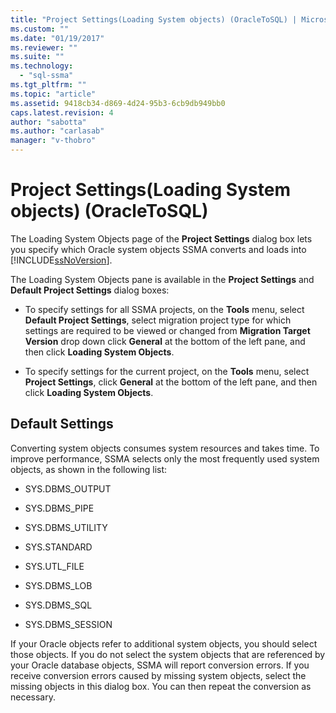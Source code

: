 ```yaml
---
title: "Project Settings(Loading System objects) (OracleToSQL) | Microsoft Docs"
ms.custom: ""
ms.date: "01/19/2017"
ms.reviewer: ""
ms.suite: ""
ms.technology: 
  - "sql-ssma"
ms.tgt_pltfrm: ""
ms.topic: "article"
ms.assetid: 9418cb34-d869-4d24-95b3-6cb9db949bb0
caps.latest.revision: 4
author: "sabotta"
ms.author: "carlasab"
manager: "v-thobro"
---
```

# Project Settings(Loading System objects) (OracleToSQL)
The Loading System Objects page of the **Project Settings** dialog box lets you specify which Oracle system objects SSMA converts and loads into [!INCLUDE[ssNoVersion](../../includes/ssnoversion_md.md)].  
  
The Loading System Objects pane is available in the **Project Settings** and **Default Project Settings** dialog boxes:  
  
-   To specify settings for all SSMA projects, on the **Tools** menu, select **Default Project Settings**, select migration project type for which settings are required to be viewed or changed from **Migration Target Version** drop down click **General** at the bottom of the left pane, and then click **Loading System Objects**.  
  
-   To specify settings for the current project, on the **Tools** menu, select **Project Settings**, click **General** at the bottom of the left pane, and then click **Loading System Objects**.  
  
## Default Settings  
Converting system objects consumes system resources and takes time. To improve performance, SSMA selects only the most frequently used system objects, as shown in the following list:  
  
-   SYS.DBMS_OUTPUT  
  
-   SYS.DBMS_PIPE  
  
-   SYS.DBMS_UTILITY  
  
-   SYS.STANDARD  
  
-   SYS.UTL_FILE  
  
-   SYS.DBMS_LOB  
  
-   SYS.DBMS_SQL  
  
-   SYS.DBMS_SESSION  
  
If your Oracle objects refer to additional system objects, you should select those objects. If you do not select the system objects that are referenced by your Oracle database objects, SSMA will report conversion errors. If you receive conversion errors caused by missing system objects, select the missing objects in this dialog box. You can then repeat the conversion as necessary.  
  
